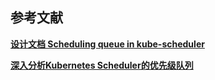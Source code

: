 











## 参考文献

**[设计文档 Scheduling queue in kube-scheduler](https://github.com/kubernetes/community/blob/master/contributors/devel/sig-scheduling/scheduler_queues.md)**

**[深入分析Kubernetes Scheduler的优先级队列](https://cloud.tencent.com/developer/article/1121557)**
